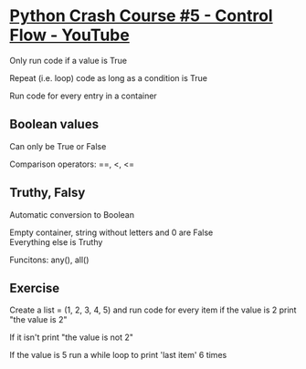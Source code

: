 # [Python Crash Course #5 - Control Flow - YouTube](https://youtu.be/Mg6B3RsMd54?list=PL4cUxeGkcC9goeb7U1FXFdNszWetCmhfB "Python Crash Course #5 - Control Flow - YouTube")

Only run code if a value is True

Repeat (i.e. loop) code as long as a condition is True

Run code for every entry in a container

## Boolean values

Can only be True or False

Comparison operators: ==, <, <=

## Truthy, Falsy

Automatic conversion to Boolean

Empty container, string without letters and 0 are False  
Everything else is Truthy

Funcitons: any(), all()

## Exercise

Create a list = (1, 2, 3, 4, 5) and run code for every item if the value is 2 print "the value is 2"

If it isn't print "the value is not 2"

If the value is 5 run a while loop to print 'last item' 6 times
